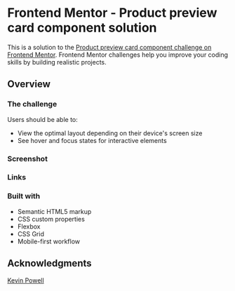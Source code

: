 # Frontend Mentor - Product preview card component solution

This is a solution to the [Product preview card component challenge on Frontend Mentor](https://www.frontendmentor.io/challenges/product-preview-card-component-GO7UmttRfa). Frontend Mentor challenges help you improve your coding skills by building realistic projects. 

## Overview

### The challenge

Users should be able to:

- View the optimal layout depending on their device's screen size
- See hover and focus states for interactive elements

### Screenshot

### Links

### Built with

- Semantic HTML5 markup
- CSS custom properties
- Flexbox
- CSS Grid
- Mobile-first workflow

## Acknowledgments

<a href="https://www.youtube.com/watch?v=B2WL6KkqhLQ">Kevin Powell</a>
